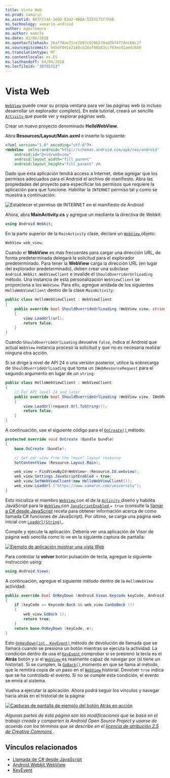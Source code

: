 ```yaml
---
title: Vista Web
ms.prod: xamarin
ms.assetid: 807F214A-166D-B342-0BBA-525517577F6B
ms.technology: xamarin-android
author: mgmclemore
ms.author: mamcle
ms.date: 02/06/2018
ms.openlocfilehash: 2baf7dae71ce7607c629b570ad25f477dec66c17
ms.sourcegitcommit: 945df041e2180cb20af08b83cc703ecd1aedc6b0
ms.translationtype: MT
ms.contentlocale: es-ES
ms.lasthandoff: 04/04/2018
ms.locfileid: "30765313"
---
```

# <a name="web-view"></a>Vista Web

[`WebView`](https://developer.xamarin.com/api/type/Android.Webkit.WebView/) puede crear su propia ventana para ver las páginas web (o incluso desarrollar un explorador completo). En este tutorial, creará un sencillo [ `Activity` ](https://developer.xamarin.com/api/type/Android.App.Activity/) que puede ver y explorar páginas web.

Crear un nuevo proyecto denominado **HelloWebView**.

Abra **Resources/Layout/Main.axml** e inserte lo siguiente:

```xml
<?xml version="1.0" encoding="utf-8"?>
<WebView  xmlns:android="http://schemas.android.com/apk/res/android"
    android:id="@+id/webview"
    android:layout_width="fill_parent"
    android:layout_height="fill_parent" />
```

Dado que esta aplicación tendrá acceso a Internet, debe agregar que los permisos adecuados para el Android el archivo de manifiesto. Abra las propiedades del proyecto para especificar los permisos que requiere la aplicación para que funcione. Habilitar la `INTERNET` permiso tal y como se muestra a continuación:

![Establecer el permiso de INTERNET en el manifiesto de Android](web-view-images/01-set-internet-permissions.png)

Ahora, abra **MainActivity.cs** y agregue un mediante la directiva de Webkit:

```csharp
using Android.Webkit;
```

En la parte superior de la `MainActivity` clase, declare un [ `WebView` ](https://developer.xamarin.com/api/type/Android.Webkit.WebView/) objeto:

```csharp
WebView web_view;
```

Cuando el **WebView** es más frecuentes para cargar una dirección URL, de forma predeterminada delegará la solicitud para el explorador predeterminado. Para tener la **WebView** carga la dirección URL (en lugar del explorador predeterminado), deben crear una subclase `Android.Webkit.WebViewClient` e invalide el `ShouldOverriderUrlLoading` método. Una instancia de esta personalización `WebViewClient` se proporciona a los `WebView`. Para ello, agregue anidada de los siguientes `HelloWebViewClient` dentro de la clase `MainActivity`:

```csharp
public class HelloWebViewClient : WebViewClient
{
    public override bool ShouldOverrideUrlLoading (WebView view, string url)
    {
        view.LoadUrl(url);
        return false;
    }
}
```

Cuando `ShouldOverrideUrlLoading` devuelve `false`, indica al Android que actual `WebView` instancia procesó la solicitud y que no es necesaria realizar ninguna otra acción. 

Si se dirige a nivel de API 24 o una versión posterior, utilice la sobrecarga de `ShouldOverrideUrlLoading` que toma un `IWebResourceRequest` para el segundo argumento en lugar de un `string`:

```csharp
public class HelloWebViewClient : WebViewClient
{
    // For API level 24 and later
    public override bool ShouldOverrideUrlLoading (WebView view, IWebResourceRequest request)
    {
        view.LoadUrl(request.Url.ToString());
        return false;
    }
}
```

A continuación, use el siguiente código para el [ `OnCreate()` ](https://developer.xamarin.com/api/member/Android.App.Activity.OnCreate/(Android.OS.Bundle)) método:

```csharp
protected override void OnCreate (Bundle bundle)
{
    base.OnCreate (bundle);

    // Set our view from the "main" layout resource
    SetContentView (Resource.Layout.Main);

    web_view = FindViewById<WebView> (Resource.Id.webview);
    web_view.Settings.JavaScriptEnabled = true;
    web_view.SetWebViewClient(new HelloWebViewClient());
    web_view.LoadUrl ("https://www.xamarin.com/university");
}
```

Esto inicializa el miembro [ `WebView` ](https://developer.xamarin.com/api/type/Android.Webkit.WebView/) con el de la [ `Activity` ](https://developer.xamarin.com/api/type/Android.App.Activity/) diseño y habilita JavaScript para la [ `WebView` ](https://developer.xamarin.com/api/type/Android.Webkit.WebView/) con [ `JavaScriptEnabled` ](https://developer.xamarin.com/api/property/Android.Webkit.WebSettings.JavaScriptEnabled/) 
 `= true` (consulte la [llamar a C\# desde JavaScript](https://developer.xamarin.com/recipes/android/controls/webview/call_csharp_from_javascript) receta para obtener información acerca de cómo llamada C\# funciones de JavaScript). Por último, se carga una página web inicial con [ `LoadUrl(String)` ](https://developer.xamarin.com/api/type/Android.Webkit.WebView/%2fM%2fLoadUrl).

Compile y ejecute la aplicación. Debería ver una aplicación de Visor de página web sencilla como lo ve en la siguiente captura de pantalla:

[![Ejemplo de aplicación mostrar una vista Web](web-view-images/02-simple-webview-app-sml.png)](web-view-images/02-simple-webview-app.png#lightbox)

Para controlar la **volver** botón pulsación de tecla, agregue la siguiente instrucción using:

```csharp
using Android.Views;
```

A continuación, agregue el siguiente método dentro de la `HelloWebView` actividad:

```csharp
public override bool OnKeyDown (Android.Views.Keycode keyCode, Android.Views.KeyEvent e)
{
    if (keyCode == Keycode.Back && web_view.CanGoBack ())
    {
        web_view.GoBack ();
        return true;
    }
    return base.OnKeyDown (keyCode, e);
}
```

Esto [ `OnKeyDown(int, KeyEvent)` ](https://developer.xamarin.com/api/member/Android.App.Activity.OnKeyDown/(Android.Views.Keycode%2cAndroid.Views.KeyEvent)) método de devolución de llamada que se llamará cuando se presiona un botón mientras se ejecuta la actividad. La condición dentro de usa el [ `KeyEvent` ](https://developer.xamarin.com/api/type/Android.Views.KeyEvent/) comprobar si se presionó la tecla es el **Atrás** botón y si el [ `WebView` ](https://developer.xamarin.com/api/type/Android.Webkit.WebView/) es realmente capaz de navegar por (si tiene un historial). Si se cumplen, la [ `GoBack()` ](https://developer.xamarin.com/api/member/Android.Webkit.WebView.GoBack/) momento en que se llama al método, que le remitirá copia de un paso en el [ `WebView` ](https://developer.xamarin.com/api/type/Android.Webkit.WebView/) historial. Devolver `true` indica que se ha controlado el evento. Si no se cumple esta condición, el evento se envía al sistema.

Vuelva a ejecutar la aplicación. Ahora podrá seguir los vínculos y navegar hacia atrás en el historial de la página:

[![Capturas de pantalla de ejemplo del botón Atrás en acción](web-view-images/03-back-button-sml.png)](web-view-images/03-back-button.png#lightbox)


*Algunas partes de esta página son las modificaciones que se basa en el trabajo creado y comparten la Android Open Source Project y usarse de acuerdo con los términos que se describe en el*
[*licencia de atribución 2.5 de Creative Commons* ](http://creativecommons.org/licenses/by/2.5/).


## <a name="related-links"></a>Vínculos relacionados

- [Llamada de C# desde JavaScript](https://developer.xamarin.com/recipes/android/controls/webview/call_csharp_from_javascript)
- [Android.Webkit.WebView](https://developer.xamarin.com/api/type/Android.Webkit.WebView)
- [KeyEvent](https://developer.xamarin.com/api/type/Android.Webkit.WebView/Client)

